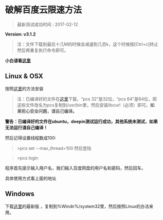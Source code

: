 # 破解百度云限速方法

> 最新测试成功时间 : 2017-02-12

**Version: v3.1.2**

> 注：文件下载到最后十几M的时候会减速到几百k，这个时候按[Ctrl+c]终止然后再重复执行命令即可。

**小白请看[这里](http://tieba.baidu.com/p/4922742135)**

## Linux & OSX

按照[这里](https://github.com/GangZhuo/BaiduPCS)的方法安装

> 注：已编译好的文件在[这里](https://tpedutw-my.sharepoint.com/personal/redapple0204_tp_edu_tw/_layouts/15/onedrive.aspx?id=%2fpersonal%2fredapple0204_tp_edu_tw%2fDocuments%2f%E5%88%86%E4%BA%AB%2ftmp&FolderCTID=0x012000A5CA3BE026B1014B9EB822D90151DA44)下载，“pcs 32”是32位，“pcs 64"是64位，把这些文件改名为pcs复制到/usr/bin里，然后安装libcurl（必须）即可。**如果担心安全问题，请自己编译。**

**警告：已编译好的文件在ubuntu，deepin测试运行成功，其他系统未测试，如果无法运行请自己编译！**

然后记得设置线程数成100:

> \>pcs set --max_thread=100
然后登陆

> \>pcs login

程序首先提示输入用户名，我们输入百度网盘的用户名和密码，然后回车。

具体使用方式看上面的地址

## Windows

下载[这里](https://github.com/GangZhuo/BaiduPCS/releases)的最新版 ，复制到%Windir%/system32里，然后按照Linux的办法来用。
